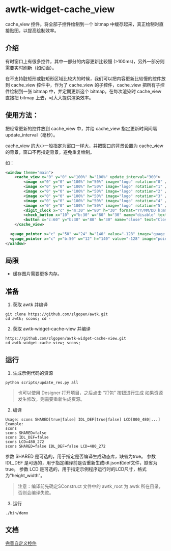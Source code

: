 # awtk-widget-cache\_view

cache\_view 控件。将全部子控件绘制到一个 bitmap 中缓存起来，真正绘制时直接贴图，以提高绘制效率。

## 介绍

有时窗口上有很多控件，其中一部分的内容更新比较慢 (>100ms)，另外一部分则需要实时刷新（如动画）。

在不支持脏矩形或脏矩形区域比较大的时候，我们可以把内容更新比较慢的控件放到 cache\_view 控件中，作为了 cache\_view 的子控件，cache\_view 把所有子控件绘制到一张 bitmap 中，并定期更新这个 bitmap。在每次渲染时 cache\_view 直接把 bitmap 上去，可大大提供渲染效率。

## 使用方法：

把经常更新的控件放到 cache\_view 中，并给 cache\_view 指定更新时间间隔 update\_interval（毫秒）。

cache\_view 的大小一般指定为窗口一样大，并把窗口的背景设置为 cache\_view 的背景，窗口不再指定背景，避免重复绘制。

如：

```xml
<window theme="main">
	<cache_view x="0" y="0" w="100%" h="100%" update_interval="300">
		<image x="0" y="0" w="100%" h="50%" image="logo" rotation="0" />
		<image x="0" y="0" w="100%" h="50%" image="logo" rotation="1" />
		<image x="0" y="0" w="100%" h="50%" image="logo" rotation="2" />
		<image x="0" y="0" w="100%" h="50%" image="logo" rotation="3" />
		<image x="0" y="0" w="100%" h="50%" image="logo" rotation="4" />
		<image x="0" y="0" w="100%" h="50%" image="logo" rotation="5" />
		<digit_clock x="c" y="m:30" w="80" h="30" format="YY/MM/DD h:mm:ss" />
		<check_button x="10" y="b:30" w="80" h="30" name="disable" text="Disable Cache" />
		<button x="c:60" y="b:30" w="80" h="30" name="close" text="Close" />
	</cache_view>
  
  <guage_pointer x="c" y="50" w="24" h="140" value="-128" image="guage_pointer" animation="value(from=-128, to=128, yoyo_times=6, duration=3000, delay=1000, auto_destroy=false)" />
  <guage_pointer x="c" y="b:50" w="12" h="140" value="-128" image="pointer" animation="value(from=-128, to=128, yoyo_times=1000, duration=3000)" />
</window>

```

## 局限

* 缓存图片需要更多内存。

## 准备

1. 获取 awtk 并编译

```
git clone https://github.com/zlgopen/awtk.git
cd awtk; scons; cd -
```
2. 获取 awtk-widget-cache-view 并编译

```
https://github.com/zlgopen/awtk-widget-cache-view.git
cd awtk-widget-cache-view; scons; 
```

## 运行

1. 生成示例代码的资源

```
python scripts/update_res.py all
```
> 也可以使用 Designer 打开项目，之后点击 “打包” 按钮进行生成
> 如果资源发生修改，则需要重新生成资源。


2. 编译

```
Usage: scons SHARED[true|false] IDL_DEF[true|false] LCD[800_480|...]
Example:
scons
scons SHARED=false
scons IDL_DEF=false
scons LCD=480_272
scons SHARED=false IDL_DEF=false LCD=480_272
```
参数 SHARED 是可选的，用于指定是否编译生成动态库，缺省为true。
参数 IDL_DEF 是可选的，用于指定编译前是否重新生成idl.json和def文件，缺省为true。
参数 LCD 是可选的，用于指定示例程序运行时的LCD尺寸，格式为“height_width”。
> 注意：编译前先确定SConstruct 文件中的 awtk_root 为 awtk 所在目录，否则会编译失败。

3. 运行

```
./bin/demo
```

## 文档

[完善自定义控件](https://github.com/zlgopen/awtk-widget-generator/blob/master/docs/improve_generated_widget.md)
